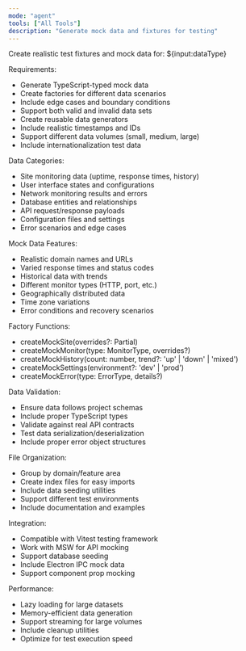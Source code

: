 ```yaml
---
mode: "agent"
tools: ["All Tools"]
description: "Generate mock data and fixtures for testing"
---
```


Create realistic test fixtures and mock data for: ${input:dataType}

Requirements:

- Generate TypeScript-typed mock data
- Create factories for different data scenarios
- Include edge cases and boundary conditions
- Support both valid and invalid data sets
- Create reusable data generators
- Include realistic timestamps and IDs
- Support different data volumes (small, medium, large)
- Include internationalization test data

Data Categories:

- Site monitoring data (uptime, response times, history)
- User interface states and configurations
- Network monitoring results and errors
- Database entities and relationships
- API request/response payloads
- Configuration files and settings
- Error scenarios and edge cases

Mock Data Features:

- Realistic domain names and URLs
- Varied response times and status codes
- Historical data with trends
- Different monitor types (HTTP, port, etc.)
- Geographically distributed data
- Time zone variations
- Error conditions and recovery scenarios

Factory Functions:

- createMockSite(overrides?: Partial<Site>)
- createMockMonitor(type: MonitorType, overrides?)
- createMockHistory(count: number, trend?: 'up' | 'down' | 'mixed')
- createMockSettings(environment?: 'dev' | 'prod')
- createMockError(type: ErrorType, details?)

Data Validation:

- Ensure data follows project schemas
- Include proper TypeScript types
- Validate against real API contracts
- Test data serialization/deserialization
- Include proper error object structures

File Organization:

- Group by domain/feature area
- Create index files for easy imports
- Include data seeding utilities
- Support different test environments
- Include documentation and examples

Integration:

- Compatible with Vitest testing framework
- Work with MSW for API mocking
- Support database seeding
- Include Electron IPC mock data
- Support component prop mocking

Performance:

- Lazy loading for large datasets
- Memory-efficient data generation
- Support streaming for large volumes
- Include cleanup utilities
- Optimize for test execution speed
